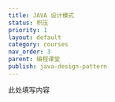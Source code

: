 ```yaml
---
title: JAVA 设计模式
status: 积压
priority: 1
layout: default
category: courses
nav_order: 3
parent: 编程课堂
publish: java-design-pattern
---
```


此处填写内容